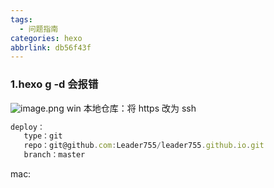 ```yaml
---
tags:
  - 问题指南
categories: hexo
abbrlink: db56f43f
---
```


### 1.hexo g -d 会报错

![image.png](https://cdn.nlark.com/yuque/0/2020/png/241787/1588475689582-0959dce9-cdf9-4e4f-937b-175fcab6f7ce.png#align=left&display=inline&height=127&margin=%5Bobject%20Object%5D&name=image.png&originHeight=254&originWidth=1160&size=179534&status=done&style=none&width=580)
win 本地仓库：将 https 改为 ssh

```javascript
deploy：
   type：git
   repo：git@github.com:Leader755/leader755.github.io.git
   branch：master
```

mac:
